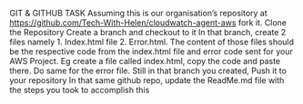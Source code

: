 GIT & GITHUB TASK
Assuming this is our organisation’s repository at https://github.com/Tech-With-Helen/cloudwatch-agent-aws  fork it.
Clone  the Repository
Create a branch and checkout to it
In that branch, create 2 files namely 1. Index.html file 2. Error.html. The content of those files should be the respective code from the index.html file and error code sent for your AWS Project. Eg create a file called index.html, copy the code and paste there. Do same for the error file.
Still in that branch you created, Push it to your repository
In that same github repo, update the ReadMe.md file with the steps you took to accomplish this


